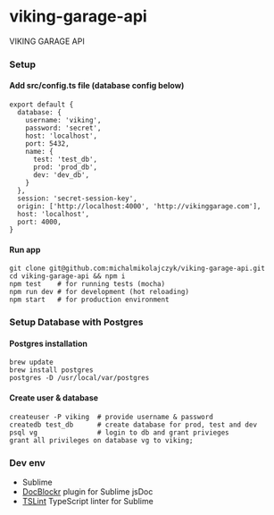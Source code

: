 # viking-garage-api
VIKING GARAGE API

### Setup
#### Add src/config.ts file (database config below)
```
export default {
  database: {
    username: 'viking',
    password: 'secret',
    host: 'localhost',
    port: 5432,
    name: {
      test: 'test_db',
      prod: 'prod_db',
      dev: 'dev_db',
    }
  },
  session: 'secret-session-key',
  origin: ['http://localhost:4000', 'http://vikinggarage.com'],
  host: 'localhost',
  port: 4000,
}
```
#### Run app
```
git clone git@github.com:michalmikolajczyk/viking-garage-api.git
cd viking-garage-api && npm i
npm test    # for running tests (mocha)
npm run dev # for development (hot reloading)
npm start   # for production environment
```

### Setup Database with Postgres
#### Postgres installation
```
brew update
brew install postgres
postgres -D /usr/local/var/postgres
```
#### Create user & database
```
createuser -P viking  # provide username & password
createdb test_db      # create database for prod, test and dev
psql vg               # login to db and grant privieges
grant all privileges on database vg to viking;
```

### Dev env
- Sublime
- [DocBlockr](https://github.com/spadgos/sublime-jsdocs) plugin for Sublime jsDoc
- [TSLint](https://github.com/lavrton/SublimeLinter-contrib-tslint) TypeScript linter for Sublime
